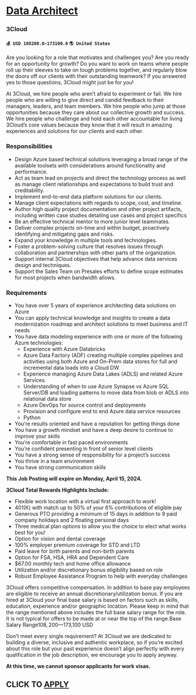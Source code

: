 # [Data Architect](https://www.remotewlb.com/apply/data-architect-89082)  
### 3Cloud  
#### `💰 USD 108200.0~173100.0` `🌎 United States`  

Are you looking for a role that motivates and challenges you? Are you ready for an opportunity for growth? Do you want to work on teams where people roll up their sleeves to take on tough problems together, and regularly blow the doors off our clients with their outstanding teamwork? If you answered yes to those questions, 3Cloud might just be for you!

At 3Cloud, we hire people who aren’t afraid to experiment or fail. We hire people who are willing to give direct and candid feedback to their managers, leaders, and team members. We hire people who jump at those opportunities because they care about our collective growth and success. We hire people who challenge and hold each other accountable for living 3Cloud’s core values because they know that it will result in amazing experiences and solutions for our clients and each other.

### Responsibilities

  * Design Azure based technical solutions leveraging a broad range of the available toolsets with considerations around functionality and performance.
  * Act as team lead on projects and direct the technology process as well as manage client relationships and expectations to build trust and creditability.
  * Implement end-to-end data platform solutions for our clients.
  * Manage client expectations with regards to scope, cost, and timeline.
  * Author high quality project documentation and other project artifacts, including written case studies detailing use cases and project specifics
  * Be an effective technical mentor to more junior level teammates.
  * Deliver complex projects on-time and within budget, proactively identifying and mitigating gaps and risks.
  * Expand your knowledge in multiple tools and technologies.
  * Foster a problem-solving culture that resolves issues through collaboration and partnerships with other parts of the organization.
  * Support internal 3Cloud objectives that help advance data services design and techniques.
  * Support the Sales Team on Presales efforts to define scope estimates for most projects when bandwidth allows.

### Requirements

  * You have over 5 years of experience architecting data solutions on Azure
  * You can apply technical knowledge and insights to create a data modernization roadmap and architect solutions to meet business and IT needs
  * You have data modeling experience with one or more of the following Azure technologies:
    * Experience with Azure Databricks
    * Azure Data Factory (ADF) creating multiple complex pipelines and activities using both Azure and On-Prem data stores for full and incremental data loads into a Cloud DW
    * Experience managing Azure Data Lakes (ADLS) and related Azure Services.
    * Understanding of when to use Azure Synapse vs Azure SQL Server/DB and loading patterns to move data from blob or ADLS into relational data store
    * Azure DevOps for source control and deployments
    * Provision and configure end to end Azure data service resources
    * Python 
  * You’re results oriented and have a reputation for getting things done
  * You have a growth mindset and have a deep desire to continue to improve your skills
  * You’re comfortable in fast paced environments
  * You’re confident presenting in front of senior level clients
  * You have a strong sense of responsibility for a project’s success
  * You thrive in a team environment
  * You have strong communication skills

 **This Job Posting will expire on Monday, April 15, 2024.**

 **3Cloud Total Rewards Highlights Include:**

  * Flexible work location with a virtual first approach to work! 
  * 401(K) with match up to 50% of your 6% contributions of eligible pay 
  * Generous PTO providing a minimum of 15 days in addition to 9 paid company holidays and 2 floating personal days 
  * Three medical plan options to allow you the choice to elect what works best for you! 
  * Option for vision and dental coverage 
  * 100% employer premium coverage for STD and LTD 
  * Paid leave for birth parents and non-birth parents 
  * Option for FSA, HSA, HRA and Dependent Care 
  * $67.00 monthly tech and home office allowance
  * Utilization and/or discretionary bonus eligibility based on role 
  * Robust Employee Assistance Program to help with everyday challenges 

3Cloud offers competitive compensation. In addition to base pay employees are eligible to receive an annual discretionary/utilization bonus. If you are hired at 3Cloud your final base salary is based on factors such as skills, education, experience and/or geographic location. Please keep in mind that the range mentioned above includes the full base salary range for the role. It is not typical for offers to be made at or near the top of the range.Base Salary Range$108,200—$173,100 USD

Don’t meet every single requirement? At 3Cloud we are dedicated to building a diverse, inclusive and authentic workplace, so if you’re excited about this role but your past experience doesn’t align perfectly with every qualification in the job description, we encourage you to apply anyway.

 **At this time, we cannot sponsor applicants for work visas.**

  
## CLICK TO [APPLY](https://www.remotewlb.com/apply/data-architect-89082)

